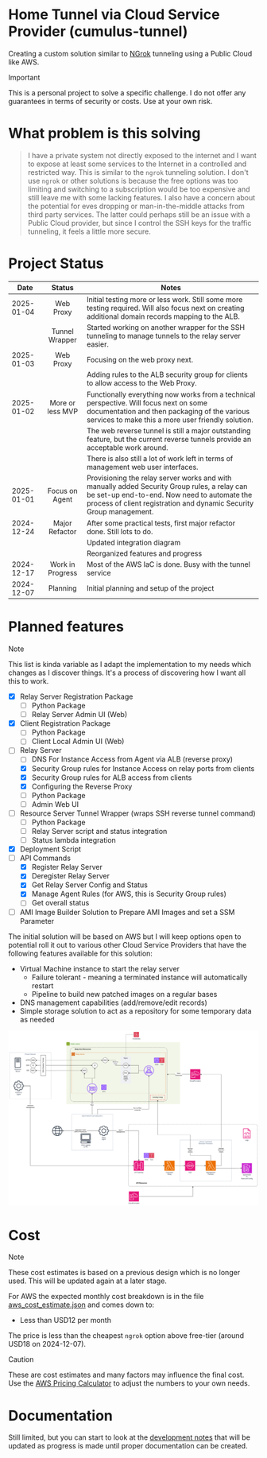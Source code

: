 # Home Tunnel via Cloud Service Provider (cumulus-tunnel)

Creating a custom solution similar to [NGrok](https://ngrok.com/our-product/secure-tunnels) tunneling using a Public Cloud like AWS.

> [!IMPORTANT]  
> This is a personal project to solve a specific challenge. I do not offer any guarantees in terms of security or costs. Use at your own risk.

# What problem is this solving

> I have a private system not directly exposed to the internet and I want to expose at least some services to the Internet 
> in a controlled and restricted way. This is similar to the `ngrok` tunneling solution. I don't use `ngrok` or other 
> solutions is because the free options was too limiting and switching to a subscription would be too expensive and still 
> leave me with some lacking features. I also have a concern about the potential for eves dropping or man-in-the-middle 
> attacks from third party services. The latter could perhaps still be an issue with a Public Cloud provider, but since I 
> control the SSH keys for the traffic tunneling, it feels a little more secure.

# Project Status

| Date       | Status           | Notes                                                                                                                                                                                                              |
|------------|:----------------:|--------------------------------------------------------------------------------------------------------------------------------------------------------------------------------------------------------------------|
| 2025-01-04 | Web Proxy        | Initial testing more or less work. Still some more testing required. Will also focus next on creating additional domain records mapping to the ALB.                                                                |
|            | Tunnel Wrapper   | Started working on another wrapper for the SSH tunneling to manage tunnels to the relay server easier.                                                                                                             |
| 2025-01-03 | Web Proxy        | Focusing on the web proxy next.                                                                                                                                                                                    |
|            |                  | Adding rules to the ALB security group for clients to allow access to the Web Proxy.                                                                                                                               |
| 2025-01-02 | More or less MVP | Functionally everything now works from a technical perspective. Will focus next on some documentation and then packaging of the various services to make this a more user friendly solution.                       |
|            |                  | The web reverse tunnel is still a major outstanding feature, but the current reverse tunnels provide an acceptable work around.                                                                                    |
|            |                  | There is also still a lot of work left in terms of management web user interfaces.                                                                                                                                 |
| 2025-01-01 | Focus on Agent   | Provisioning the relay server works and with manually added Security Group rules, a relay can be set-up end-to-end. Now need to automate the process of client registration and dynamic Security Group management. |
| 2024-12-24 | Major Refactor   | After some practical tests, first major refactor done. Still lots to do.                                                                                                                                           |
|            |                  | Updated integration diagram                                                                                                                                                                                        |
|            |                  | Reorganized features and progress                                                                                                                                                                                  |
| 2024-12-17 | Work in Progress | Most of the AWS IaC is done. Busy with the tunnel service                                                                                                                                                          |
| 2024-12-07 | Planning         | Initial planning and setup of the project                                                                                                                                                                          |

# Planned features

> [!NOTE]  
> This list is kinda variable as I adapt the implementation to my needs which changes as I discover things. It's a process of discovering how I want all this to work.

* [X] Relay Server Registration Package
  * [ ] Python Package
  * [ ] Relay Server Admin UI (Web)
* [X] Client Registration Package
  * [ ] Python Package
  * [ ] Client Local Admin UI (Web)
* [ ] Relay Server
  * [ ] DNS For Instance Access from Agent via ALB (reverse proxy)
  * [X] Security Group rules for Instance Access on relay ports from clients
  * [X] Security Group rules for ALB access from clients
  * [X] Configuring the Reverse Proxy
  * [ ] Python Package
  * [ ] Admin Web UI
* [ ] Resource Server Tunnel Wrapper (wraps SSH reverse tunnel command)
  * [ ] Python Package
  * [ ] Relay Server script and status integration
  * [ ] Status lambda integration
* [X] Deployment Script
* [ ] API Commands
  * [X] Register Relay Server
  * [X] Deregister Relay Server
  * [X] Get Relay Server Config and Status
  * [X] Manage Agent Rules (for AWS, this is Security Group rules)
  * [ ] Get overall status
* [ ] AMI Image Builder Solution to Prepare AMI Images and set a SSM Parameter

The initial solution will be based on AWS but I will keep options open to potential roll it out to various other Cloud Service Providers that have the following features available for this solution:

* Virtual Machine instance to start the relay server
  * Failure tolerant - meaning a terminated instance will automatically restart
  * Pipeline to build new patched images on a regular bases
* DNS management capabilities (add/remove/edit records)
* Simple storage solution to act as a repository for some temporary data as needed

![Integration Design Overview](./images/design-Integration.png)

# Cost

> [!NOTE]
> These cost estimates is based on a previous design which is no longer used. This will be updated again at a later stage.

For AWS the expected monthly cost breakdown is in the file [aws_cost_estimate.json](./aws_cost_estimate.json) and comes down to:

* Less than USD12 per month

The price is less than the cheapest `ngrok` option above free-tier (around USD18 on 2024-12-07).

> [!CAUTION]
> These are cost estimates and many factors may influence the final cost. Use the [AWS Pricing Calculator](https://calculator.aws/#/) to adjust the numbers to your own needs.

# Documentation

Still limited, but you can start to look at the [development notes](./DEV_NOTES.md) that will be updated as progress is made until proper documentation can be created.

